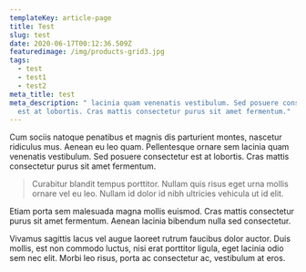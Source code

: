 ```yaml
---
templateKey: article-page
title: Test
slug: test
date: 2020-06-17T00:12:36.509Z
featuredimage: /img/products-grid3.jpg
tags:
  - test
  - test1
  - test2
meta_title: test
meta_description: " lacinia quam venenatis vestibulum. Sed posuere consectetur
  est at lobortis. Cras mattis consectetur purus sit amet fermentum."
---
```


Cum sociis natoque penatibus et magnis dis parturient montes, nascetur ridiculus mus. Aenean eu leo quam. Pellentesque ornare sem lacinia quam venenatis vestibulum. Sed posuere consectetur est at lobortis. Cras mattis consectetur purus sit amet fermentum.

> Curabitur blandit tempus porttitor. Nullam quis risus eget urna mollis ornare vel eu leo. Nullam id dolor id nibh ultricies vehicula ut id elit.

Etiam porta sem malesuada magna mollis euismod. Cras mattis consectetur purus sit amet fermentum. Aenean lacinia bibendum nulla sed consectetur.

Vivamus sagittis lacus vel augue laoreet rutrum faucibus dolor auctor. Duis mollis, est non commodo luctus, nisi erat porttitor ligula, eget lacinia odio sem nec elit. Morbi leo risus, porta ac consectetur ac, vestibulum at eros.
